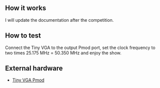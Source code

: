 <!---

This file is used to generate your project datasheet. Please fill in the information below and delete any unused
sections.

You can also include images in this folder and reference them in the markdown. Each image must be less than
512 kb in size, and the combined size of all images must be less than 1 MB.
-->

## How it works

I will update the documentation after the competition.

## How to test

Connect the Tiny VGA to the output Pmod port, set the clock frequency to two times 25.175 MHz = 50.350 MHz and enjoy the show.

## External hardware

- [Tiny VGA Pmod](https://github.com/mole99/tiny-vga)
